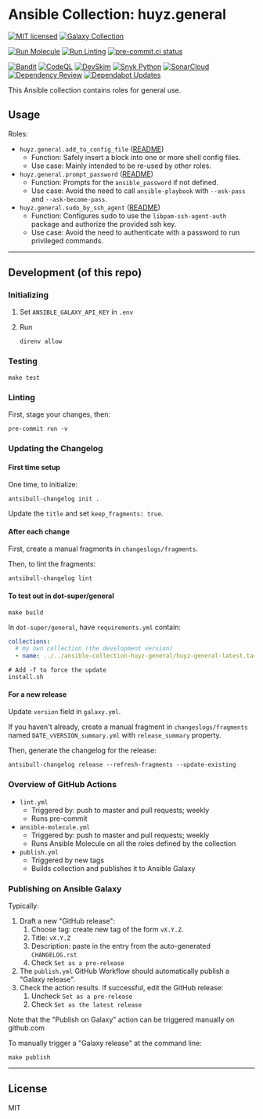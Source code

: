 # Ansible Collection: huyz.general

[![MIT licensed][badge-license]][link-license]
[![Galaxy Collection][badge-galaxy]][link-galaxy]

[![Run Molecule][badge-molecule]][link-molecule]
[![Run Linting](https://github.com/huyz/ansible-collection-huyz-general/actions/workflows/lint.yml/badge.svg)](https://github.com/huyz/ansible-collection-huyz-general/actions/workflows/lint.yml)
[![pre-commit.ci status](https://results.pre-commit.ci/badge/github/huyz/ansible-collection-huyz-general/master.svg)](https://results.pre-commit.ci/latest/github/huyz/ansible-collection-huyz-general/master)

[![Bandit](https://github.com/huyz/ansible-collection-huyz-general/actions/workflows/bandit.yml/badge.svg)](https://github.com/huyz/ansible-collection-huyz-general/actions/workflows/bandit.yml)
[![CodeQL](https://github.com/huyz/ansible-collection-huyz-general/actions/workflows/github-code-scanning/codeql/badge.svg)](https://github.com/huyz/ansible-collection-huyz-general/actions/workflows/github-code-scanning/codeql)
[![DevSkim](https://github.com/huyz/ansible-collection-huyz-general/actions/workflows/devskim.yml/badge.svg)](https://github.com/huyz/ansible-collection-huyz-general/actions/workflows/devskim.yml)
[![Snyk Python](https://github.com/huyz/ansible-collection-huyz-general/actions/workflows/snyk-python.yml/badge.svg)](https://github.com/huyz/ansible-collection-huyz-general/actions/workflows/snyk-python.yml)
[![SonarCloud](https://github.com/huyz/ansible-collection-huyz-general/actions/workflows/sonarcloud.yml/badge.svg)](https://github.com/huyz/ansible-collection-huyz-general/actions/workflows/sonarcloud.yml)
[![Dependency Review](https://github.com/huyz/ansible-collection-huyz-general/actions/workflows/dependency-review.yml/badge.svg)](https://github.com/huyz/ansible-collection-huyz-general/actions/workflows/dependency-review.yml)
[![Dependabot Updates](https://github.com/huyz/ansible-collection-huyz-general/actions/workflows/dependabot/dependabot-updates/badge.svg)](https://github.com/huyz/ansible-collection-huyz-general/actions/workflows/dependabot/dependabot-updates)

This Ansible collection contains roles for general use.

## Usage

Roles:

- `huyz.general.add_to_config_file` ([README](https://github.com/huyz/ansible-collection-huyz-general/blob/master/roles/add_to_config_file/README.md))
    - Function: Safely insert a block into one or more shell config files.
    - Use case: Mainly intended to be re-used by other roles.
- `huyz.general.prompt_password` ([README](https://github.com/huyz/ansible-collection-huyz-general/blob/master/roles/prompt_password/README.md))
    - Function: Prompts for the `ansible_password` if not defined.
    - Use case: Avoid the need to call `ansible-playbook` with `--ask-pass` and `--ask-become-pass`.
- `huyz.general.sudo_by_ssh_agent` ([README](https://github.com/huyz/ansible-collection-huyz-general/blob/master/roles/sudo_by_ssh_agent/README.md))
    - Function: Configures sudo to use the `libpam-ssh-agent-auth` package and
      authorize the provided ssh key.
    - Use case: Avoid the need to authenticate with a password to run privileged commands.

---

## Development (of this repo)

### Initializing

1. Set `ANSIBLE_GALAXY_API_KEY` in `.env`

1. Run

    ```shell
    direnv allow
    ```

### Testing

```shell
make test
```

### Linting

First, stage your changes, then:

```shell
pre-commit run -v
```

### Updating the Changelog

#### First time setup

One time, to initialize:

```shell
antsibull-changelog init .
```

Update the `title` and set `keep_fragments: true`.

#### After each change

First, create a manual fragments in `changeslogs/fragments`.

Then, to lint the fragments:

```shell
antsibull-changelog lint
```

#### To test out in dot-super/general

```shell
make build
```

In `dot-super/general`, have `requirements.yml` contain:

```yaml
collections:
  # my own collection (the development version)
  - name: ../../ansible-collection-huyz-general/huyz-general-latest.tar.gz
```

```shell
# Add -f to force the update
install.sh
```

#### For a new release

Update `version` field in `galaxy.yml`.

If you haven't already, create a manual fragment in `changeslogs/fragments` named `DATE_vVERSION_summary.yml` with `release_summary` property.

Then, generate the changelog for the release:

```shell
antsibull-changelog release --refresh-fragments --update-existing
```

### Overview of GitHub Actions

- `lint.yml`
    - Triggered by: push to master and pull requests; weekly
    - Runs pre-commit
- `ansible-molecule.yml`
    - Triggered by: push to master and pull requests; weekly
    - Runs Ansible Molecule on all the roles defined by the collection
- `publish.yml`
    - Triggered by new tags
    - Builds collection and publishes it to Ansible Galaxy

### Publishing on Ansible Galaxy

Typically:

1. Draft a new "GitHub release":
    1. Choose tag: create new tag of the form `vX.Y.Z`.
    1. Title: `vX.Y.Z`
    1. Description: paste in the entry from the auto-generated `CHANGELOG.rst`
    1. Check `Set as a pre-release`
1. The `publish.yml` GitHub Workflow should automatically publish a "Galaxy release".
1. Check the action results. If successful, edit the GitHub release:
    1. Uncheck `Set as a pre-release`
    1. Check `Set as the latest release`

Note that the "Publish on Galaxy" action can be triggered manually on github.com

To manually trigger a "Galaxy release" at the command line:

```shell
make publish
```

---

## License

MIT

[badge-license]: https://img.shields.io/github/license/huyz/ansible-collection-huyz-general
[link-license]: https://github.com/huyz/ansible-collection-huyz-general/blob/master/LICENSE
[badge-galaxy]: https://img.shields.io/badge/collection-huyz.general-blue
[link-galaxy]: https://galaxy.ansible.com/ui/repo/published/huyz/general/
[badge-molecule]: https://github.com/huyz/ansible-collection-huyz-general/actions/workflows/ansible-molecule.yml/badge.svg?event=push
[link-molecule]: https://github.com/huyz/ansible-collection-huyz-general/actions/workflows/ansible-molecule.yml
